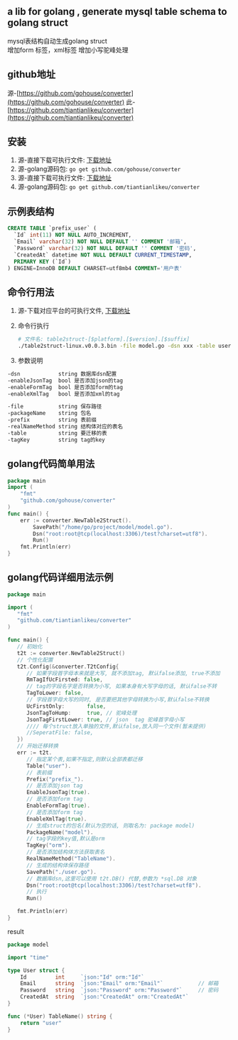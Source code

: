 a lib for golang , generate mysql table schema to golang struct  
-----
mysql表结构自动生成golang struct  
增加form 标签，xml标签 
增加小写驼峰处理

## github地址
源-[https://github.com/gohouse/converter](https://github.com/gohouse/converter)
此-[https://github.com/tiantianlikeu/converter](https://github.com/tiantianlikeu/converter)

## 安装
1. 源-直接下载可执行文件: [下载地址](https://github.com/gohouse/converter/releases)  
2. 源-golang源码包: `go get github.com/gohouse/converter`
3. 源-直接下载可执行文件: [下载地址](https://github.com/tiantianlikeu/converter/releases)
4. 源-golang源码包: `go get github.com/tiantianlikeu/converter`

## 示例表结构
```sql
CREATE TABLE `prefix_user` (
  `Id` int(11) NOT NULL AUTO_INCREMENT,
  `Email` varchar(32) NOT NULL DEFAULT '' COMMENT '邮箱',
  `Password` varchar(32) NOT NULL DEFAULT '' COMMENT '密码',
  `CreatedAt` datetime NOT NULL DEFAULT CURRENT_TIMESTAMP,
  PRIMARY KEY (`Id`)
) ENGINE=InnoDB DEFAULT CHARSET=utf8mb4 COMMENT='用户表'
```

## 命令行用法
1. 源-下载对应平台的可执行文件, [下载地址](https://github.com/gohouse/converter/releases)

2. 命令行执行
    ```sh
    # 文件名: table2struct-[$platform].[$version].[$suffix]
    ./table2struct-linux.v0.0.3.bin -file model.go -dsn xxx -table user
    ```

3. 参数说明
```sh
-dsn            string 数据库dsn配置
-enableJsonTag  bool 是否添加json的tag
-enableFormTag  bool 是否添加form的tag
-enableXmlTag   bool 是否添加xml的tag

-file           string 保存路径
-packageName    string 包名
-prefix         string 表前缀
-realNameMethod string 结构体对应的表名
-table          string 要迁移的表
-tagKey         string tag的key
```

## golang代码简单用法
```go
package main
import (
	"fmt"
	"github.com/gohouse/converter"
)
func main() {
	err := converter.NewTable2Struct().
		SavePath("/home/go/project/model/model.go").
		Dsn("root:root@tcp(localhost:3306)/test?charset=utf8").
		Run()
	fmt.Println(err)
}
```

## golang代码详细用法示例
```go
package main

import (
   "fmt"
   "github.com/tiantianlikeu/converter"
)

func main() {
   // 初始化
   t2t := converter.NewTable2Struct()
   // 个性化配置
   t2t.Config(&converter.T2tConfig{
      // 如果字段首字母本来就是大写, 就不添加tag, 默认false添加, true不添加
      RmTagIfUcFirsted: false,
      // tag的字段名字是否转换为小写, 如果本身有大写字母的话, 默认false不转
      TagToLower: false,
      // 字段首字母大写的同时, 是否要把其他字母转换为小写,默认false不转换
      UcFirstOnly:       false,
      JsonTagToHump:     true, // 驼峰处理
      JsonTagFirstLower: true, // json  tag 驼峰首字母小写
      //// 每个struct放入单独的文件,默认false,放入同一个文件(暂未提供)
      //SeperatFile: false,
   })
   // 开始迁移转换
   err := t2t.
      // 指定某个表,如果不指定,则默认全部表都迁移
      Table("user").
      // 表前缀
      Prefix("prefix_").
      // 是否添加json tag
      EnableJsonTag(true).
      // 是否添加form tag
      EnableFormTag(true).
      // 是否添加form tag
      EnableXmlTag(true).
      // 生成struct的包名(默认为空的话, 则取名为: package model)
      PackageName("model").
      // tag字段的key值,默认是orm
      TagKey("orm").
      // 是否添加结构体方法获取表名
      RealNameMethod("TableName").
      // 生成的结构体保存路径
      SavePath("./user.go").
      // 数据库dsn,这里可以使用 t2t.DB() 代替,参数为 *sql.DB 对象
      Dsn("root:root@tcp(localhost:3306)/test?charset=utf8").
      // 执行
      Run()

   fmt.Println(err)
}

```

result 
```go
package model

import "time"

type User struct {
	Id         int     `json:"Id" orm:"Id"`
	Email      string  `json:"Email" orm:"Email"`           // 邮箱
	Password   string  `json:"Password" orm:"Password"`     // 密码
	CreatedAt  string  `json:"CreatedAt" orm:"CreatedAt"`
}

func (*User) TableName() string {
	return "user"
}
```
